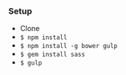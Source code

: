 ### Setup

- Clone
- `$ npm install`
- `$ npm install -g bower gulp`
- `$ gem install sass`
- `$ gulp`
